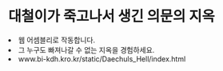 <h1>대철이가 죽고나서 생긴 의문의 지옥</h1>
<li> 웹 어셈블리로 작동합니다.
<li> 그 누구도 빠져나갈 수 없는 지옥을 경험하세요.
<li> www.bi-kdh.kro.kr/static/Daechuls_Hell/index.html
